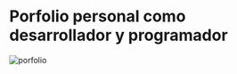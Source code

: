 # Porfolio personal como desarrollador y programador

![porfolio](https://github.com/aaronacevedodev/portfolio.dev/assets/154893317/d251a6ab-5fd6-4db0-bc5e-e12cc7ae908d)
